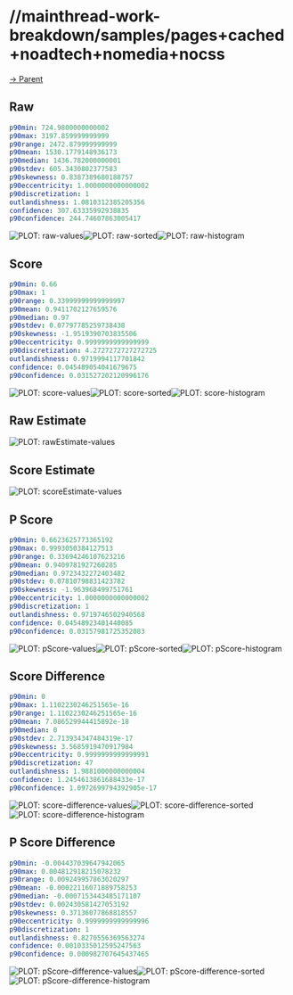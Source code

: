 
# //mainthread-work-breakdown/samples/pages+cached+noadtech+nomedia+nocss

[→ Parent](../..)


## Raw


```yaml
p90min: 724.9800000000002
p90max: 3197.859999999999
p90range: 2472.879999999999
p90mean: 1530.1779148936173
p90median: 1436.782000000001
p90stdev: 605.3430802377583
p90skewness: 0.8387389680188757
p90eccentricity: 1.0000000000000002
p90discretization: 1
outlandishness: 1.0810312385205356
confidence: 307.63335992938835
p90confidence: 244.74607863005417

```

![PLOT: raw-values](./raw/values.svg)![PLOT: raw-sorted](./raw/sorted.svg)![PLOT: raw-histogram](./raw/histogram.svg)
## Score


```yaml
p90min: 0.66
p90max: 1
p90range: 0.33999999999999997
p90mean: 0.9411702127659576
p90median: 0.97
p90stdev: 0.07797785259738438
p90skewness: -1.9519390703835506
p90eccentricity: 0.9999999999999999
p90discretization: 4.2727272727272725
outlandishness: 0.9719994117701842
confidence: 0.045489054041679675
p90confidence: 0.031527202120996176

```

![PLOT: score-values](./score/values.svg)![PLOT: score-sorted](./score/sorted.svg)![PLOT: score-histogram](./score/histogram.svg)
## Raw Estimate

![PLOT: rawEstimate-values](./rawEstimate/values.svg)
## Score Estimate

![PLOT: scoreEstimate-values](./scoreEstimate/values.svg)
## P Score


```yaml
p90min: 0.6623625773365192
p90max: 0.9993050384127513
p90range: 0.33694246107623216
p90mean: 0.9409781927260285
p90median: 0.9723432272403482
p90stdev: 0.07810798831423782
p90skewness: -1.963968499751761
p90eccentricity: 1.0000000000000002
p90discretization: 1
outlandishness: 0.9719746502940568
confidence: 0.04548923401440085
p90confidence: 0.03157981725352083

```

![PLOT: pScore-values](./pScore/values.svg)![PLOT: pScore-sorted](./pScore/sorted.svg)![PLOT: pScore-histogram](./pScore/histogram.svg)
## Score Difference


```yaml
p90min: 0
p90max: 1.1102230246251565e-16
p90range: 1.1102230246251565e-16
p90mean: 7.086529944415892e-18
p90median: 0
p90stdev: 2.713934347484319e-17
p90skewness: 3.5685919470917984
p90eccentricity: 0.9999999999999991
p90discretization: 47
outlandishness: 1.9881000000000004
confidence: 1.2454613861688433e-17
p90confidence: 1.0972699794392905e-17

```

![PLOT: score-difference-values](./score-difference/values.svg)![PLOT: score-difference-sorted](./score-difference/sorted.svg)![PLOT: score-difference-histogram](./score-difference/histogram.svg)
## P Score Difference


```yaml
p90min: -0.004437039647942065
p90max: 0.004812918215078232
p90range: 0.009249957863020297
p90mean: -0.00022116071889758253
p90median: -0.0007153443485171107
p90stdev: 0.002430581427053192
p90skewness: 0.37136077868818557
p90eccentricity: 0.9999999999999996
p90discretization: 1
outlandishness: 0.8270556369563274
confidence: 0.0010335012595247563
p90confidence: 0.000982707645437465

```

![PLOT: pScore-difference-values](./pScore-difference/values.svg)![PLOT: pScore-difference-sorted](./pScore-difference/sorted.svg)![PLOT: pScore-difference-histogram](./pScore-difference/histogram.svg)